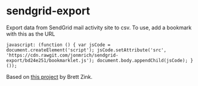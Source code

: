 # sendgrid-export
Export data from SendGrid mail activity site to csv. To use, add a bookmark with this as the URL

``javascript: (function () { var jsCode = document.createElement('script'); jsCode.setAttribute('src', 'https://cdn.rawgit.com/jonmrich/sendgrid-export/bd24e251/bookmarklet.js'); document.body.appendChild(jsCode); }());``

Based on [this project](https://bitbucket.org/brettzink/sendgrid-activity-bookmarklet) by Brett Zink.
